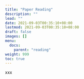 ```yaml
---
title: "Paper Reading"
description: ""
lead: ""
date: 2021-09-03T00:35:10+08:00
lastmod: 2021-09-03T00:35:10+08:00
draft: false
images: []
menu: 
  docs:
    parent: "reading"
weight: 999
toc: true
---
```


xxx